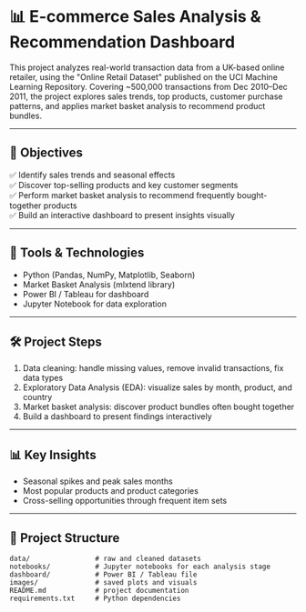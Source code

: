 # 📊 E-commerce Sales Analysis & Recommendation Dashboard

This project analyzes real-world transaction data from a UK-based online retailer, using the "Online Retail Dataset" published on the UCI Machine Learning Repository. Covering ~500,000 transactions from Dec 2010–Dec 2011, the project explores sales trends, top products, customer purchase patterns, and applies market basket analysis to recommend product bundles.

---

## 📌 Objectives
✅ Identify sales trends and seasonal effects  
✅ Discover top-selling products and key customer segments  
✅ Perform market basket analysis to recommend frequently bought-together products  
✅ Build an interactive dashboard to present insights visually

---

## 🧰 Tools & Technologies
- Python (Pandas, NumPy, Matplotlib, Seaborn)
- Market Basket Analysis (mlxtend library)
- Power BI / Tableau for dashboard
- Jupyter Notebook for data exploration

---

## 🛠 Project Steps
1. Data cleaning: handle missing values, remove invalid transactions, fix data types
2. Exploratory Data Analysis (EDA): visualize sales by month, product, and country
3. Market basket analysis: discover product bundles often bought together
4. Build a dashboard to present findings interactively

---

## 📊 Key Insights
- Seasonal spikes and peak sales months
- Most popular products and product categories
- Cross-selling opportunities through frequent item sets

---

## 📂 Project Structure
```plaintext
data/                # raw and cleaned datasets
notebooks/           # Jupyter notebooks for each analysis stage
dashboard/           # Power BI / Tableau file
images/              # saved plots and visuals
README.md            # project documentation
requirements.txt     # Python dependencies
